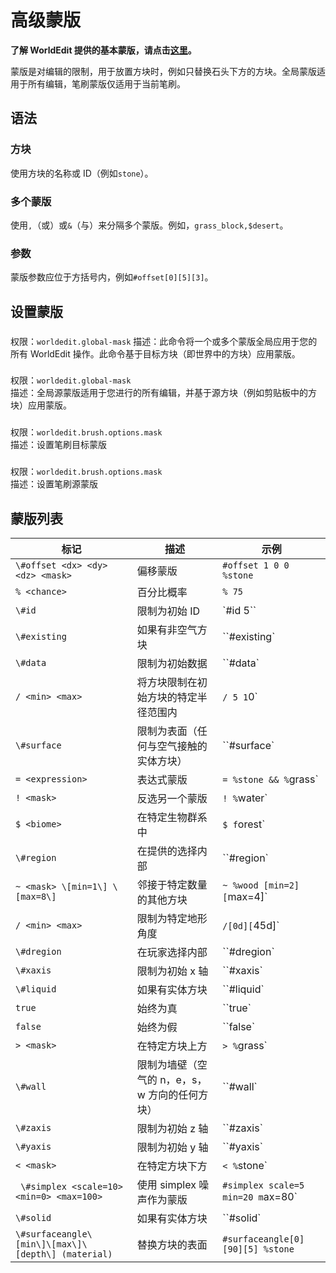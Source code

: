 # 高级蒙版

**了解 WorldEdit 提供的基本蒙版，请点击[这里](https://worldedit.readthedocs.io/en/latest/usage/general/masks/)。**

蒙版是对编辑的限制，用于放置方块时，例如只替换石头下方的方块。全局蒙版适用于所有编辑，笔刷蒙版仅适用于当前笔刷。

## 语法

### 方块

使用方块的名称或 ID（例如`stone`）。

### 多个蒙版

使用`,`（或）或`&`（与）来分隔多个蒙版。例如，`grass_block,$desert`。

### 参数

蒙版参数应位于方括号内，例如`#offset[0][5][3]`。

## 设置蒙版

###

权限：`worldedit.global-mask` 描述：此命令将一个或多个蒙版全局应用于您的所有 WorldEdit 操作。此命令基于目标方块（即世界中的方块）应用蒙版。

###

权限：`worldedit.global-mask`  
描述：全局源蒙版适用于您进行的所有编辑，并基于源方块（例如剪贴板中的方块）应用蒙版。

###

权限：`worldedit.brush.options.mask`  
描述：设置笔刷目标蒙版

###

权限：`worldedit.brush.options.mask`  
描述：设置笔刷源蒙版

## 蒙版列表

| 标记                                                     | 描述                                           | 示例                             |
| -------------------------------------------------------- | ---------------------------------------------- | -------------------------------- |
| `\#offset <dx> <dy> <dz> <mask>`   | 偏移蒙版                                       | `#offset 1 0 0 %stone`           |
| `% <chance>`                                         | 百分比概率                                     | `% 75`                           |
|` \#id           `                                          | 限制为初始 ID                                  | `#id 5``                          |
|` \#existing           `                                    | 如果有非空气方块                               | ``#existing`                      |
|` \#data              `                                     | 限制为初始数据                                 | ``#data`                          |
|` / <min> <max>    `                            | 将方块限制在初始方块的特定半径范围内           | `/ 5 1`0`                         |
|` \#surface          `                                      | 限制为表面（任何与空气接触的实体方块）         | ``#surface`                       |
|` = <expression>    `                                 | 表达式蒙版                                     | `= %stone && %`grass`             |
|` ! <mask>      `                                     | 反选另一个蒙版                                 | `! %`water`                       |
|` $ <biome>       `                                   | 在特定生物群系中                               | `$ f`orest`                       |
|` \#region                `                                 | 在提供的选择内部                               | ``#region`                        |
|` ~ <mask> \[min=1\] \[max=8\]      `                 | 邻接于特定数量的其他方块                       | `~ %wood [min=2] [`max=4]`        |
|` / <min> <max>          `                      | 限制为特定地形角度                             | `/[0d][`45d]`                     |
|` \#dregion          `                                      | 在玩家选择内部                                 | ``#dregion`                       |
|` \#xaxis            `                                      | 限制为初始 x 轴                                | ``#xaxis`                         |
|` \#liquid            `                                     | 如果有实体方块                                 | ``#liquid`                        |
|` true               `                                      | 始终为真                                       | ``true`                           |
|` false            `                                        | 始终为假                                       | ``false`                          |
|` > <mask>      `                                  | 在特定方块上方                                 | `> %`grass`                       |
|` \#wall           `                                        | 限制为墙壁（空气的 n，e，s，w 方向的任何方块） | ``#wall`                          |
|` \#zaxis            `                                      | 限制为初始 z 轴                                | ``#zaxis`                         |
|` \#yaxis       `                                           | 限制为初始 y 轴                                | ``#yaxis`                         |
|` < <mask>   `                                     | 在特定方块下方                                 | `< %`stone`                       |
|` \#simplex <scale=10> <min=0> <max=100>` | 使用 simplex 噪声作为蒙版                      | `#simplex scale=5 min=20 m`ax=80` |
|` \#solid   `                                               | 如果有实体方块                                 | ``#solid`                         |
|` \#surfaceangle\[min\]\[max\]\[depth\] (material)  `       | 替换方块的表面                                 | `#surfaceangle[0][90][5] %stone` |
